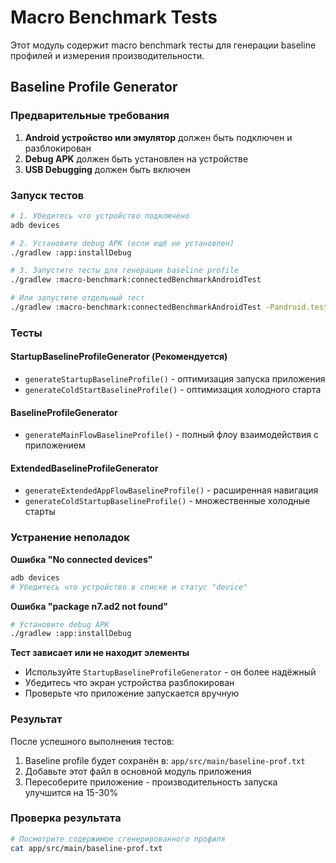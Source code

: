 # Macro Benchmark Tests

Этот модуль содержит macro benchmark тесты для генерации baseline профилей и измерения производительности.

## Baseline Profile Generator

### Предварительные требования

1. **Android устройство или эмулятор** должен быть подключен и разблокирован
2. **Debug APK** должен быть установлен на устройстве
3. **USB Debugging** должен быть включен

### Запуск тестов

```bash
# 1. Убедитесь что устройство подключено
adb devices

# 2. Установите debug APK (если ещё не установлен)
./gradlew :app:installDebug

# 3. Запустите тесты для генерации baseline profile
./gradlew :macro-benchmark:connectedBenchmarkAndroidTest

# Или запустите отдельный тест
./gradlew :macro-benchmark:connectedBenchmarkAndroidTest -Pandroid.testInstrumentationRunnerArguments.class=n7.ad2.macrobenchmark.StartupBaselineProfileGenerator#generateStartupBaselineProfile
```

### Тесты

#### StartupBaselineProfileGenerator (Рекомендуется)

- `generateStartupBaselineProfile()` - оптимизация запуска приложения
- `generateColdStartBaselineProfile()` - оптимизация холодного старта

#### BaselineProfileGenerator

- `generateMainFlowBaselineProfile()` - полный флоу взаимодействия с приложением

#### ExtendedBaselineProfileGenerator

- `generateExtendedAppFlowBaselineProfile()` - расширенная навигация
- `generateColdStartupBaselineProfile()` - множественные холодные старты

### Устранение неполадок

**Ошибка "No connected devices"**

```bash
adb devices
# Убедитесь что устройство в списке и статус "device"
```

**Ошибка "package n7.ad2 not found"**

```bash
# Установите debug APK
./gradlew :app:installDebug
```

**Тест зависает или не находит элементы**

- Используйте `StartupBaselineProfileGenerator` - он более надёжный
- Убедитесь что экран устройства разблокирован
- Проверьте что приложение запускается вручную

### Результат

После успешного выполнения тестов:

1. Baseline profile будет сохранён в: `app/src/main/baseline-prof.txt`
2. Добавьте этот файл в основной модуль приложения
3. Пересоберите приложение - производительность запуска улучшится на 15-30%

### Проверка результата

```bash
# Посмотрите содержимое сгенерированного профиля
cat app/src/main/baseline-prof.txt
```
